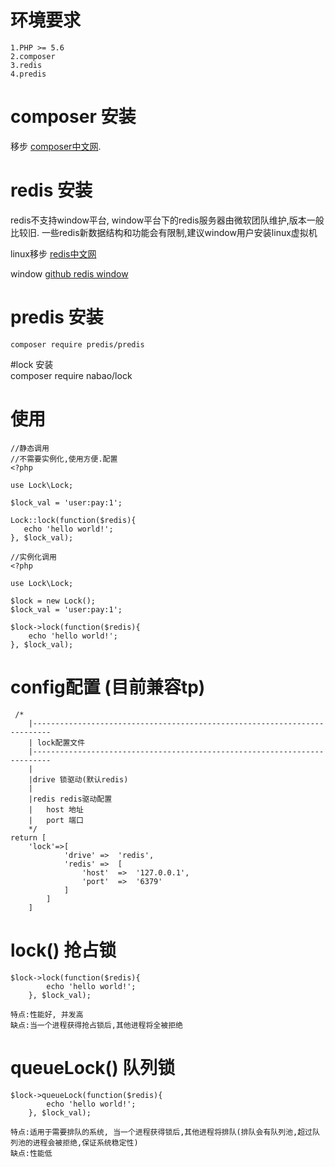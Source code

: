 # 环境要求
    
    1.PHP >= 5.6
    2.composer
    3.redis
    4.predis
    
# composer 安装

移步 [composer中文网](https://www.phpcomposer.com/).
# redis 安装
redis不支持window平台, window平台下的redis服务器由微软团队维护,版本一般比较旧.
一些redis新数据结构和功能会有限制,建议window用户安装linux虚拟机

linux移步 [redis中文网](http://www.redis.net.cn/)

window [github redis window](https://github.com/dmajkic/redis/downloads)
# predis 安装
    composer require predis/predis
#lock 安装     
    composer require nabao/lock

# 使用
    
    //静态调用
    //不需要实例化,使用方便.配置
    <?php
        
    use Lock\Lock;
        
    $lock_val = 'user:pay:1';
        
    Lock::lock(function($redis){
       echo 'hello world!';
    }, $lock_val);
            
    //实例化调用
    <?php
    
    use Lock\Lock;
   
    $lock = new Lock();
    $lock_val = 'user:pay:1';
    
    $lock->lock(function($redis){
        echo 'hello world!';
    }, $lock_val);
    
# config配置 (目前兼容tp)
    
     /*
        |--------------------------------------------------------------------------
        | lock配置文件
        |--------------------------------------------------------------------------
        |
        |drive 锁驱动(默认redis)
        |
        |redis redis驱动配置
        |   host 地址
        |   port 端口
        */
    return [
        'lock'=>[
                'drive' =>  'redis',
                'redis' =>  [
                    'host'  =>  '127.0.0.1',
                    'port'  =>  '6379'
                ]
            ]
        ]
    
# lock() 抢占锁
    
    $lock->lock(function($redis){
            echo 'hello world!';
        }, $lock_val);
        
    特点:性能好, 并发高
    缺点:当一个进程获得抢占锁后,其他进程将全被拒绝
# queueLock() 队列锁

    $lock->queueLock(function($redis){
            echo 'hello world!';
        }, $lock_val);
    
    特点:适用于需要排队的系统, 当一个进程获得锁后,其他进程将排队(排队会有队列池,超过队列池的进程会被拒绝,保证系统稳定性)
    缺点:性能低
